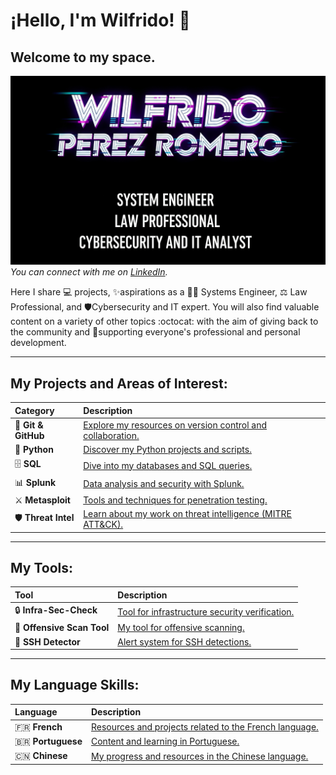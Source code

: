 
# ¡Hello, I'm Wilfrido! 👋

## Welcome to my space.

![Wilfrido Perez Romero - Cybersecurity and IT Analyst](Cyberpunkfont.png)
_You can connect with me on [LinkedIn](https://www.linkedin.com/in/wilfridocostarica)._

Here I share 💻 projects, ✨aspirations as a 👨‍💻 Systems Engineer, ⚖️ Law Professional, and 🛡️Cybersecurity and IT expert. You will also find valuable content on a variety of other topics :octocat: with the aim of giving back to the community and 🤝supporting everyone's professional and personal development.

---

## **My Projects and Areas of Interest:**

| Category           | Description                                                                                               |
| :------------------ | :-------------------------------------------------------------------------------------------------------- |
| 🚀 **Git & GitHub** | [Explore my resources on version control and collaboration.](https://github.com/Echo506/Echo/blob/99369e5e146e726c46f271888d7600ef2810af24/Git%7CGithub.md) |
| 🐍 **Python** | [Discover my Python projects and scripts.](https://github.com/Echo506/Echo/blob/75907a1e2a0da9c34692243372906509d9b2b30b/Python.md) |
| 🗄️ **SQL** | [Dive into my databases and SQL queries.](https://github.com/Echo506/Echo/blob/e85a55684e2b09d62a648306338ea4f40562fe34/SQL.md) |
| 📊 **Splunk** | [Data analysis and security with Splunk.](https://github.com/Echo506/Echo/blob/725a097b370766d0d1117f2a7348d8f59784d546/Splunk.md)         |
| ⚔️ **Metasploit** | [Tools and techniques for penetration testing.](https://github.com/Echo506/Metasploit/blob/main/Git-Metasploit.md) |
| 🛡️ **Threat Intel** | [Learn about my work on threat intelligence (MITRE ATT&CK).](https://github.com/Echo506/Threat-Intelligence/blob/main/MITRE%20ATT%26CK.md) |

---

## **My Tools:**

| Tool                     | Description                                                                                               |
| :----------------------- | :-------------------------------------------------------------------------------------------------------- |
| 🔒 **Infra-Sec-Check** | [Tool for infrastructure security verification.](https://github.com/Echo506/infra-sec-check) |
| 🔎 **Offensive Scan Tool** | [My tool for offensive scanning.](https://github.com/Echo506/offensive-scan-tool)                             |
| 🚨 **SSH Detector** | [Alert system for SSH detections.](https://github.com/Echo506/ssh-detector)                               |

---

## **My Language Skills:**

| Language        | Description                                                                                               |
| :-------------- | :-------------------------------------------------------------------------------------------------------- |
| 🇫🇷 **French** | [Resources and projects related to the French language.](https://github.com/Echo506/French/blob/master/Git-French.md) |
| 🇧🇷 **Portuguese** | [Content and learning in Portuguese.](https://github.com/Echo506/Portuguese/blob/main/GIT-Portuguese.md) |
| 🇨🇳 **Chinese** | [My progress and resources in the Chinese language.](https://github.com/Echo506/Chinese/blob/master/GIT-Chinese.md) |
```
